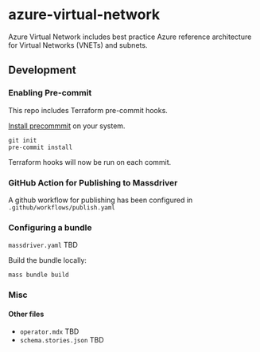# azure-virtual-network

Azure Virtual Network includes best practice Azure reference architecture for Virtual Networks (VNETs) and subnets.

## Development

### Enabling Pre-commit

This repo includes Terraform pre-commit hooks.

[Install precommmit](https://pre-commit.com/index.html#installation) on your system.

```shell
git init
pre-commit install
```

Terraform hooks will now be run on each commit.

### GitHub Action for Publishing to Massdriver

A github workflow for publishing has been configured in `.github/workflows/publish.yaml`
### Configuring a bundle

`massdriver.yaml` TBD

Build the bundle locally:

```shell
mass bundle build
```

### Misc

#### Other files
* `operator.mdx` TBD
* `schema.stories.json` TBD

